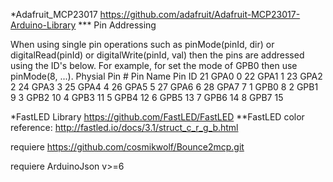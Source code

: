 *Adafruit_MCP23017
https://github.com/adafruit/Adafruit-MCP23017-Arduino-Library
*** Pin Addressing

When using single pin operations such as pinMode(pinId, dir) or digitalRead(pinId) or digitalWrite(pinId, val) then the pins are addressed using the ID's below. For example, for set the mode of GPB0 then use pinMode(8, ...).
Physial Pin # 	Pin Name 	Pin ID
21 	GPA0 	0
22 	GPA1 	1
23 	GPA2 	2
24 	GPA3 	3
25 	GPA4 	4
26 	GPA5 	5
27 	GPA6 	6
28 	GPA7 	7
1 	GPB0 	8
2 	GPB1 	9
3 	GPB2 	10
4 	GPB3 	11
5 	GPB4 	12
6 	GPB5 	13
7 	GPB6 	14
8 	GPB7 	15

*FastLED Library
https://github.com/FastLED/FastLED
**FastLED color reference: http://fastled.io/docs/3.1/struct_c_r_g_b.html

requiere
https://github.com/cosmikwolf/Bounce2mcp.git

requiere ArduinoJson v>=6

